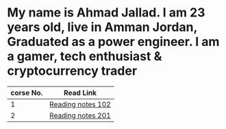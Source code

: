 # My name is Ahmad Jallad. I am 23 years old, live in Amman Jordan, Graduated as a power engineer. I am a gamer, tech enthusiast & cryptocurrency trader

|corse No.| Read Link|
|----|----------|
1 | [Reading notes 102](https://ahmadjlallad.github.io/reading-notes/reading-notes102)
2 | [Reading notes 201](https://ahmadjlallad.github.io/reading-notes/reading-notes201)
